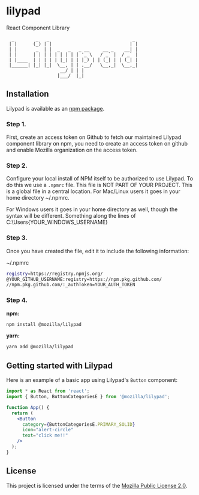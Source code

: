 # lilypad

React Component Library

```
  _        _   _                               _
 | |      (_) | |                             | |
 | |       _  | |  _   _   _ __     __ _    __| |
 | |      | | | | | | | | | '_ \   / _` |  / _` |
 | |____  | | | | | |_| | | |_) | | (_| | | (_| |
 |______| |_| |_|  \__, | | .__/   \__,_|  \__,_|
                    __/ | | |
                   |___/  |_|
```

## Installation

Lilypad is available as an [npm package](https://github.com/mozilla/lilypad/pkgs/npm/lilypad).

### Step 1.

First, create an access token on Github to fetch our maintained Lilypad component library on npm, you need to create an access token on github and enable Mozilla organization on the access token.

### Step 2.

Configure your local install of NPM itself to be authorized to use Lilypad. To do this we use a `.npmrc` file. This file is NOT PART OF YOUR PROJECT. This is a global file in a central location. For Mac/Linux users it goes in your home directory ~/.npmrc.

For Windows users it goes in your home directory as well, though the syntax will be different. Something along the lines of C:\Users\{YOUR_WINDOWS_USERNAME}

### Step 3.

Once you have created the file, edit it to include the following information:

~/.npmrc

```sh
registry=https://registry.npmjs.org/
@YOUR_GITHUB_USERNAME:registry=https://npm.pkg.github.com/
//npm.pkg.github.com/:_authToken=YOUR_AUTH_TOKEN
```

### Step 4.

**npm:**

```sh
npm install @mozilla/lilypad
```

**yarn:**

```sh
yarn add @mozilla/lilypad
```

## Getting started with Lilypad

Here is an example of a basic app using Lilypad's `Button` component:

```jsx
import * as React from 'react';
import { Button, ButtonCategoriesE } from '@mozilla/lilypad';

function App() {
  return (
    <Button
      category={ButtonCategoriesE.PRIMARY_SOLID}
      icon="alert-circle"
      text="click me!!"
    />
  );
}
```

## License

This project is licensed under the terms of the
[Mozilla Public License 2.0](https://www.mozilla.org/en-US/MPL/2.0/).
